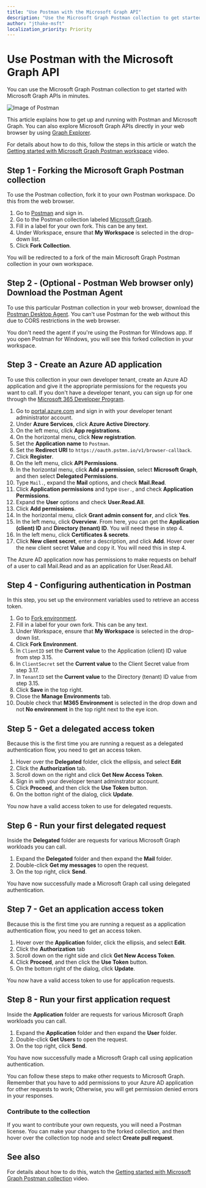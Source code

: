 ```yaml
---
title: "Use Postman with the Microsoft Graph API"
description: "Use the Microsoft Graph Postman collection to get started with Microsoft Graph APIs in minutes."
author: "jthake-msft"
localization_priority: Priority
---
```


# Use Postman with the Microsoft Graph API
You can use the Microsoft Graph Postman collection to get started with Microsoft Graph APIs in minutes.

![Image of Postman](https://github.com/microsoftgraph/microsoftgraph-postman-collections/blob/master/images/postman.png?raw=true)

This article explains how to get up and running with Postman and Microsoft Graph. You can also explore Microsoft Graph APIs directly in your web browser by using [Graph Explorer](https://developer.microsoft.com/graph/graph-explorer).

For details about how to do this, follow the steps in this article or watch the [Getting started with Microsoft Graph Postman workspace](https://youtu.be/3RTHY3jScmA) video.


## Step 1 - Forking the Microsoft Graph Postman collection
To use the Postman collection, fork it to your own Postman workspace. Do this from the web browser.

1. Go to [Postman](https://www.postman.com/) and sign in.
2. Go to the Postman collection labeled [Microsoft Graph](https://www.postman.com/microsoftgraph/workspace/microsoft-graph/collection/455214-085f7047-1bec-4570-9ed0-3a7253be148c/fork).
3. Fill in a label for your own fork. This can be any text.
4. Under Workspace, ensure that **My Workspace** is selected in the drop-down list. 
5. Click **Fork Collection**.

You will be redirected to a fork of the main Microsoft Graph Postman collection in your own workspace.

## Step 2 - (Optional - Postman Web browser only) Download the Postman Agent
To use this particular Postman collection in your web browser, download the [Postman Desktop Agent](https://www.postman.com/downloads). You can't use Postman for the web without this due to CORS restrictions in the web browser. 

You don't need the agent if you're using the Postman for Windows app. If you open Postman for Windows, you will see this forked collection in your workspace.

## Step 3 - Create an Azure AD application
To use this collection in your own developer tenant, create an Azure AD application and give it the appropriate permissions for the requests you want to call. If you don't have a developer tenant, you can sign up for one through the [Microsoft 365 Developer Program](https://developer.microsoft.com/en-us/microsoft-365/dev-program).

1. Go to [portal.azure.com](https://portal.azure.com/) and sign in with your developer tenant administrator account.
2. Under **Azure Services**, click **Azure Active Directory**.
3. On the left menu, click **App registrations**.
4. On the horizontal menu, click **New registration**.
5. Set the **Application name** to `Postman`.
6. Set the **Redirect URI** to `https://oauth.pstmn.io/v1/browser-callback`.
7. Click **Register**.
8. On the left menu, click **API Permissions**.
9. In the horizontal menu, click **Add a permission**, select **Microsoft Graph**, and then select **Delegated Permissions**.
10. Type `Mail.`, expand the **Mail** options, and check **Mail.Read**.
11. Click **Application permissions** and type `User.`, and check **Application Permissions**.
12. Expand the **User** options and check **User.Read.All**.
13. Click **Add permissions**.
14. In the horizontal menu, click **Grant admin consent for**, and click **Yes**.
15. In the left menu, click **Overview**. From here, you can get the **Application (client) ID** and **Directory (tenant) ID**. You will need these in step 4.
16. In the left menu, click **Certificates & secrets**. 
17. Click **New client secret**, enter a description, and click **Add**. Hover over the new client secret **Value** and copy it. You will need this in step 4.

The Azure AD application now has permissions to make requests on behalf of a user to call Mail.Read and as an application for User.Read.All.

## Step 4 - Configuring authentication in Postman
In this step, you set up the environment variables used to retrieve an access token.

1. Go to [Fork environment](https://www.postman.com/microsoftgraph/workspace/microsoft-graph/environment/455214-efbc69b2-69bd-402e-9e72-850b3a49bb21/fork).
2. Fill in a label for your own fork. This can be any text.
3. Under Workspace, ensure that **My Workspace** is selected in the drop-down list. 
4. Click **Fork Environment**.
5. In `ClientID` set the **Current value** to the Application (client) ID value from step 3.15.
6. In `ClientSecret` set the **Current value** to the Client Secret value from step 3.17.
6. In `TenantID` set the **Current value** to the Directory (tenant) ID value from step 3.15.
7. Click **Save** in the top right. 
8. Close the **Manage Environments** tab. 
9. Double check that **M365 Environment** is selected in the drop down and not **No environment** in the top right next to the eye icon.

## Step 5 - Get a delegated access token
Because this is the first time you are running a request as a delegated authentication flow, you need to get an access token.

1. Hover over the **Delegated** folder, click the ellipsis, and select **Edit**
2. Click the **Authorization** tab.
3. Scroll down on the right and click **Get New Access Token**.
4. Sign in with your developer tenant adminstrator account.
5. Click **Proceed**, and then click the **Use Token** button.
6. On the botton right of the dialog, click **Update**.

You now have a valid access token to use for delegated requests.

## Step 6 - Run your first delegated request
Inside the **Delegated** folder are requests for various Microsoft Graph workloads you can call.

1. Expand the **Delegated** folder and then expand the **Mail** folder.
2. Double-click **Get my messages** to open the request.
3. On the top right, click **Send**.

You have now successfully made a Microsoft Graph call using delegated authentication.

## Step 7 - Get an application access token
Because this is the first time you are running a request as a application authentication flow, you need to get an access token.

1. Hover over the **Application** folder, click the ellipsis, and select **Edit**.
2. Click the **Authorization** tab
3. Scroll down on the right side and click **Get New Access Token**.
5. Click **Proceed**, and then click the **Use Token** button.
6. On the bottom right of the dialog, click **Update**.

You now have a valid access token to use for application requests.

## Step 8 - Run your first application request
Inside the **Application** folder are requests for various Microsoft Graph workloads you can call.

1. Expand the **Application** folder and then expand the **User** folder.
2. Double-click **Get Users** to open the request.
3. On the top right, click **Send**.

You have now successfully made a Microsoft Graph call using application authentication.

You can follow these steps to make other requests to Microsoft Graph. Remember that you have to add permissions to your Azure AD application for other requests to work; Otherwise, you will get permission denied errors in your responses.

### Contribute to the collection
If you want to contribute your own requests, you will need a Postman license. You can make your changes to the forked collection, and then hover over the collection top node and select **Create pull request**.

## See also

For details about how to do this, watch the [Getting started with Microsoft Graph Postman collection](https://youtu.be/3RTHY3jScmA) video.


